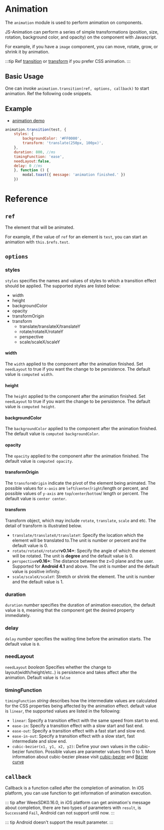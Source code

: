# Animation
The `animation` module is used to perform animation on components. 

JS-Animation can perform a series of simple transformations  (position, size, rotation, background color, and opacity) on the component with Javascript.

For example, if you have a `image` component, you can move, rotate, grow, or shrink it by animation.

:::tip
Ref [transition](../styles/common-styles.html#property) or [transform](../styles/common-styles.html#transform) if you prefer CSS animation.
:::

## Basic Usage
One can invoke `animation.transition(ref, options, callback)` to start animation. Ref the following code snippets.

## Example
* [animation demo](http://dotwe.org/vue/2d1b61bef061448c1a5a13eac9624410)

```javascript
animation.transition(test, {
    styles: {
        backgroundColor: '#FF0000',
        transform: 'translate(250px, 100px)',
    },
    duration: 800, //ms
    timingFunction: 'ease',
    needLayout:false,
    delay: 0 //ms
    }, function () {
        modal.toast({ message: 'animation finished.' })
    })
```

# Reference
## ``ref``
The element that will be animated.

For example, if the value of `ref` for an element is `test`, you can start an animation with `this.$refs.test`.

## ``options``
### styles
`styles` specifies the names and values of styles to which a transition effect should be applied. The supported styles are listed below:
  * width
  * height
  * backgroundColor 
  * opacity
  * transformOrigin
  * transform
    * translate/translateX/translateY
    * rotate/rotateX/rotateY
    * perspective
    * scale/scaleX/scaleY
#### width
The `width` applied to the component after the animation finished. Set `needLayout` to true if you want the change to be persistence. The default value is `computed width`.
#### height
The `height` applied to the component after the animation finished. Set `needLayout` to true if you want the change to be persistence. The default value is `computed height`.
#### backgroundColor
The `backgroundColor` applied to the component after the animation finished. The default value is `computed backgroundColor`.
#### opacity
The `opacity` applied to the component after the animation finished. The default value is `computed opacity`.
#### transformOrigin
The `transformOrigin` indicate the pivot of the element being animated. The possible values for `x-axis` are `left`/`center`/`right`/length or percent, and possible values of `y-axis` are `top`/`center`/`bottom`/ length or percent. The default value is `center center`.
#### transform
Transform object, which may include `rotate`, `translate`, `scale` and etc. The detail of  transform is illustrated below.
  * `translate/translateX/translateY`: Specify the location which the element will be translated to.The unit is number or percent and the default value is 0.
  * `rotate/rotateX/rotateY`**v0.14+**: Specify the angle of which the element will be rotated. The unit is **degree** and the default value is 0.
  * `perspective`**v0.16+**: The distance between the z=0 plane and the user. Supported for **Android 4.1** and above. The unit is number and the default value is positive infinity.
  * `scale/scaleX/scaleY`: Stretch or shrink the element. The unit is number and the default value is 1.
### duration
`duration` *number* specifies the duration of animation execution, the default value is `0`, meaning that the component get the desired property immediately.
### delay
`delay` *number* specifies the waiting time before the animation starts. The default value is `0`. 
### needLayout
`needLayout` *boolean* Specifies whether the change to layout(width/height/etc..) is persistence and takes affect after the animation. Default value is `false`
### timingFunction
`timingFunction` *string* describes how the intermediate values are calculated for the CSS properties being affected by the animation effect. default value is `linear`, the supported values are listed in the following:
  * `linear`: Specify a transition effect with the same speed from start to end.
  * `ease-in`: Specify a transition effect with a slow start and fast end.
  * `ease-out`: Specify a transition effect with a fast start and slow end.
  * `ease-in-out`: Specify a transition effect with a slow start, fast intermediate and slow end.
  * `cubic-bezier(x1, y1, x2, y2)`: Define your own values in the cubic-bezier function. Possible values are parameter values from 0 to 1. More information about cubic-bezier please visit [cubic-bezier](http://cubic-bezier.com/) and [Bézier curve](https://en.wikipedia.org/wiki/B%C3%A9zier_curve)

## ``callback``

Callback is a function called after the completion of animation. In iOS platform, you can use function to get information of animation execution.

::: tip
after WeexSDK0.16.0, in iOS platform can get animation's message about completion, there are two types of parameters with `result`, is `Success`and `Fail`, Android can not support until now.
:::

::: tip
Android doesn't support the result parameter.
:::
